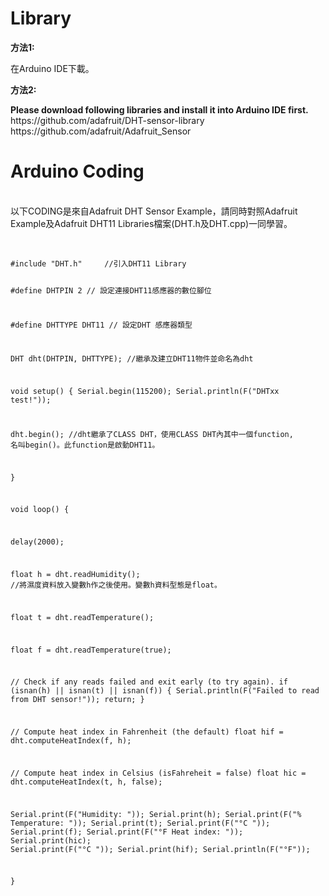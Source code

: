 <h1>Library</h1>
<B>方法1:</B><P>
在Arduino IDE下載。<P>
<B>方法2:</B><P>
<B>Please download following libraries and install it into Arduino IDE first.</B><br>
https://github.com/adafruit/DHT-sensor-library
<br>
https://github.com/adafruit/Adafruit_Sensor
<br>
<h1>Arduino Coding</h1>
<br>
以下CODING是來自Adafruit DHT Sensor Example，請同時對照Adafruit Example及Adafruit DHT11 Libraries檔案(DHT.h及DHT.cpp)一同學習。
<br>
<br>
<pre><code>
#include "DHT.h"     //引入DHT11 Library

#define DHTPIN 2     // 設定連接DHT11感應器的數位腳位

#define DHTTYPE DHT11   // 設定DHT 感應器類型

DHT dht(DHTPIN, DHTTYPE); //繼承及建立DHT11物件並命名為dht

void setup() 
{
  Serial.begin(115200);
  Serial.println(F("DHTxx test!"));

  dht.begin();  //dht繼承了CLASS DHT，使用CLASS DHT內其中一個function, 名叫begin()。此function是啟動DHT11。

}

void loop() 
{

  delay(2000);

  float h = dht.readHumidity(); //將濕度資料放入變數h作之後使用。變數h資料型態是float。

  float t = dht.readTemperature();

  float f = dht.readTemperature(true);

  // Check if any reads failed and exit early (to try again).
  if (isnan(h) || isnan(t) || isnan(f)) {
    Serial.println(F("Failed to read from DHT sensor!"));
    return;
  }

  // Compute heat index in Fahrenheit (the default)
  float hif = dht.computeHeatIndex(f, h);
  
  // Compute heat index in Celsius (isFahreheit = false)
  float hic = dht.computeHeatIndex(t, h, false);

  Serial.print(F("Humidity: "));
  Serial.print(h);
  Serial.print(F("%  Temperature: "));
  Serial.print(t);
  Serial.print(F("°C "));
  Serial.print(f);
  Serial.print(F("°F  Heat index: "));
  Serial.print(hic);
  Serial.print(F("°C "));
  Serial.print(hif);
  Serial.println(F("°F"));

}

</pre></code>

